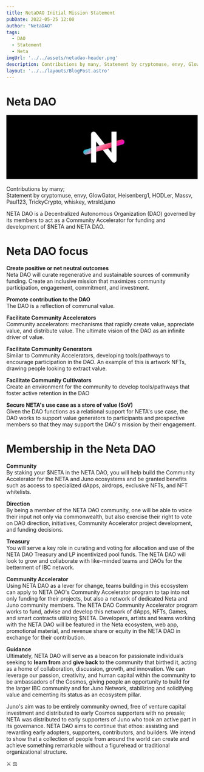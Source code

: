 ```yaml
---
title: NetaDAO Initial Mission Statement
pubDate: 2022-05-25 12:00 
author: "NetaDAO"
tags:
  - DAO
  - Statement
  - Neta
imgUrl: '../../assets/netadao-header.png'
description: Contributions by many, Statement by cryptomuse, envy, GlowGator, Heisenberg1, HODLer, Massv, Paul123, TrickyCrypto, whiskey, wtrsld.juno
layout: '../../layouts/BlogPost.astro'
---
```

# Neta DAO
![:netadao:](../../assets/netadao-header.png)

Contributions by many;  
Statement by cryptomuse, envy, GlowGator, Heisenberg1, HODLer, Massv, Paul123, TrickyCrypto, whiskey, wtrsld.juno

NETA DAO is a Decentralized Autonomous Organization (DAO) governed by its members to act as a Community Accelerator for funding and development of $NETA and NETA DAO.

# Neta DAO focus
**Create positive or net neutral outcomes**  
Neta DAO will curate regenerative and sustainable sources of community funding. Create an inclusive mission that maximizes community participation, engagement, commitment, and investment.

**Promote contribution to the DAO**  
The DAO is a reflection of communal value.

**Facilitate Community Accelerators**  
Community accelerators: mechanisms that rapidly create value, appreciate value, and distribute value. The ultimate vision of the DAO as an infinite driver of value.

**Facilitate Community Generators**  
Similar to Community Accelerators, developing tools/pathways to encourage participation in the DAO. An example of this is artwork NFTs, drawing people looking to extract value.

**Facilitate Community Cultivators**  
Create an environment for the community to develop tools/pathways that foster active retention in the DAO

**Secure NETA's use case as a store of value (SoV)**  
Given the DAO functions as a relational support for NETA's use case, the DAO works to support value generators to participants and prospective members so that they may support the DAO's mission by their engagement.

# Membership in the Neta DAO
**Community**  
By staking your $NETA in the NETA DAO, you will help build the Community Accelerator for the NETA and Juno ecosystems and be granted benefits such as access to specialized dApps, airdrops, exclusive NFTs, and NFT whitelists.

**Direction**  
By being a member of the NETA DAO community, one will be able to voice their input not only via commonwealth, but also exercise their right to vote on DAO direction, initiatives, Community Accelerator project development, and funding decisions.

**Treasury**  
You will serve a key role in curating and voting for allocation and use of the NETA DAO Treasury and LP incentivized pool funds. The NETA DAO will look to grow and collaborate with like-minded teams and DAOs for the betterment of IBC network.

**Community Accelerator**  
Using NETA DAO as a lever for change, teams building in this ecosystem can apply to NETA DAO's Community Accelerator program to tap into not only funding for their projects, but also a network of dedicated Neta and Juno community members. The NETA DAO Community Accelerator program works to fund, advise and develop this network of dApps, NFTs, Games, and smart contracts utilizing $NETA. Developers, artists and teams working with the NETA DAO will be featured in the Neta ecosystem, web app, promotional material, and revenue share or equity in the NETA DAO in exchange for their contribution.

**Guidance**  
Ultimately, NETA DAO will serve as a beacon for passionate individuals seeking to **learn from** and **give back** to the community that birthed it, acting as a home of collaboration, discussion, growth, and innovation. We can leverage our passion, creativity, and human capital within the community to be ambassadors of the Cosmos, giving people an opportunity to build for the larger IBC community and for Juno Network, stabilizing and solidifying value and cementing its status as an ecosystem pillar.

Juno's aim was to be entirely community owned, free of venture capital investment and distributed to early Cosmos supporters with no presale; NETA was distributed to early supporters of Juno who took an active part in its governance. NETA DAO aims to continue that ethos: assisting and rewarding early adopters, supporters, contributors, and builders. We intend to show that a collection of people from around the world can create and achieve something remarkable without a figurehead or traditional organizational structure.

⚔ ⚖
